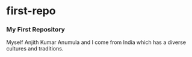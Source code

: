 # first-repo
### My First Repository
Myself Anjith Kumar Anumula and I come from India which has a diverse cultures and traditions.
